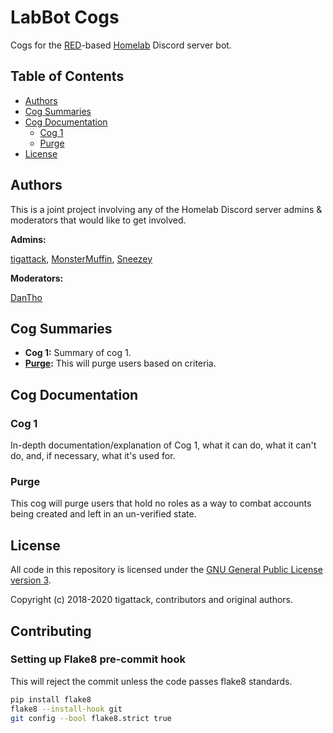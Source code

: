 # LabBot Cogs

Cogs for the [RED](https://github.com/Cog-Creators/Red-DiscordBot/)-based [Homelab](https://reddit.com/r/Homelab) Discord server bot.

## Table of Contents

- [Authors](#authors)
- [Cog Summaries](#cog-summaries)
- [Cog Documentation](#cog-documentation)
  - [Cog 1](#cog1)
  - [Purge](#purge)
- [License](#license)

## Authors

This is a joint project involving any of the Homelab Discord server admins & moderators that would like to get involved.

**Admins:**

[tigattack](https://github.com/tigattack), [MonsterMuffin](https://github.com/monstermuffin), [Sneezey](https://github.com/kdavis)

**Moderators:**

[DanTho](https://github.com/dannyt66)

## Cog Summaries

- **Cog 1:** Summary of cog 1.
- **[Purge](#purge):** This will purge users based on criteria.

## Cog Documentation

### Cog 1

In-depth documentation/explanation of Cog 1, what it can do, what it can't do, and, if necessary, what it's used for.

### Purge

This cog will purge users that hold no roles as a way to combat accounts being created and left in an un-verified state.

## License

All code in this repository is licensed under the [GNU General Public License version 3](https://github.com/tigattack/LabBot/blob/master/LICENSE).

Copyright (c) 2018-2020 tigattack, contributors and original authors.

## Contributing

### Setting up Flake8 pre-commit hook

This will reject the commit unless the code passes flake8 standards.

```bash
pip install flake8
flake8 --install-hook git
git config --bool flake8.strict true
```

